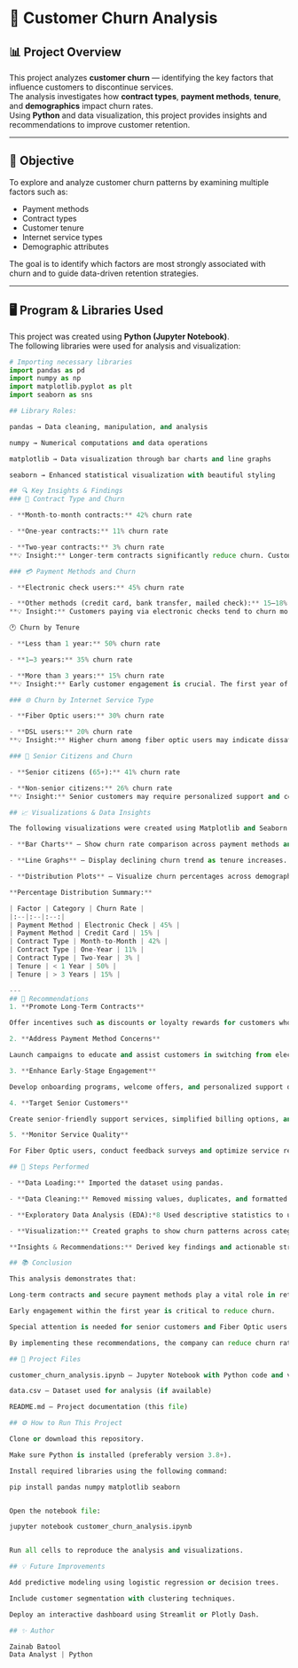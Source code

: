 # 🧾 Customer Churn Analysis

## 📊 Project Overview  
This project analyzes **customer churn** — identifying the key factors that influence customers to discontinue services.  
The analysis investigates how **contract types**, **payment methods**, **tenure**, and **demographics** impact churn rates.  
Using **Python** and data visualization, this project provides insights and recommendations to improve customer retention.

---

## 🎯 Objective  
To explore and analyze customer churn patterns by examining multiple factors such as:
- Payment methods  
- Contract types  
- Customer tenure  
- Internet service types  
- Demographic attributes  

The goal is to identify which factors are most strongly associated with churn and to guide data-driven retention strategies.

---

## 🖥️ Program & Libraries Used  

This project was created using **Python (Jupyter Notebook)**.  
The following libraries were used for analysis and visualization:

```python
# Importing necessary libraries
import pandas as pd
import numpy as np
import matplotlib.pyplot as plt
import seaborn as sns

## Library Roles:

pandas → Data cleaning, manipulation, and analysis

numpy → Numerical computations and data operations

matplotlib → Data visualization through bar charts and line graphs

seaborn → Enhanced statistical visualization with beautiful styling

## 🔍 Key Insights & Findings
### 📅 Contract Type and Churn

- **Month-to-month contracts:** 42% churn rate

- **One-year contracts:** 11% churn rate

- **Two-year contracts:** 3% churn rate
**💡 Insight:** Longer-term contracts significantly reduce churn. Customers with extended commitments are more loyal and less likely to leave.

### 💳 Payment Methods and Churn

- **Electronic check users:** 45% churn rate

- **Other methods (credit card, bank transfer, mailed check):** 15–18% churn rate
**💡 Insight:** Customers paying via electronic checks tend to churn more, possibly due to trust or convenience issues. Encouraging alternative payment methods may help retain customers.

🕐 Churn by Tenure

- **Less than 1 year:** 50% churn rate

- **1–3 years:** 35% churn rate

- **More than 3 years:** 15% churn rate
**💡 Insight:** Early customer engagement is crucial. The first year of a customer’s journey determines long-term retention.

### 🌐 Churn by Internet Service Type

- **Fiber Optic users:** 30% churn rate

- **DSL users:** 20% churn rate
**💡 Insight:** Higher churn among fiber optic users may indicate dissatisfaction with service quality or pricing. Continuous service improvement can mitigate this.

### 👴 Senior Citizens and Churn

- **Senior citizens (65+):** 41% churn rate

- **Non-senior citizens:** 26% churn rate
**💡 Insight:** Senior customers may require personalized support and communication to stay engaged.

## 📈 Visualizations & Data Insights

The following visualizations were created using Matplotlib and Seaborn:

- **Bar Charts** — Show churn rate comparison across payment methods and contract types.

- **Line Graphs** — Display declining churn trend as tenure increases.

- **Distribution Plots** — Visualize churn percentages across demographics and internet service types.

**Percentage Distribution Summary:**

| Factor | Category | Churn Rate |
|:--|:--|:--:|
| Payment Method | Electronic Check | 45% |
| Payment Method | Credit Card | 15% |
| Contract Type | Month-to-Month | 42% |
| Contract Type | One-Year | 11% |
| Contract Type | Two-Year | 3% |
| Tenure | < 1 Year | 50% |
| Tenure | > 3 Years | 15% |

---
## 🧠 Recommendations
1. **Promote Long-Term Contracts**

Offer incentives such as discounts or loyalty rewards for customers who commit to yearly or bi-annual plans.

2. **Address Payment Method Concerns**

Launch campaigns to educate and assist customers in switching from electronic checks to secure payment methods like credit cards or bank transfers.

3. **Enhance Early-Stage Engagement**

Develop onboarding programs, welcome offers, and personalized support during the first year to build trust and satisfaction.

4. **Target Senior Customers**

Create senior-friendly support services, simplified billing options, and exclusive retention offers for the 65+ demographic.

5. **Monitor Service Quality**

For Fiber Optic users, conduct feedback surveys and optimize service reliability to lower churn rates.

## 🧮 Steps Performed

- **Data Loading:** Imported the dataset using pandas.

- **Data Cleaning:** Removed missing values, duplicates, and formatted data types.

- **Exploratory Data Analysis (EDA):*8 Used descriptive statistics to understand customer behavior.

- **Visualization:** Created graphs to show churn patterns across categories.

**Insights & Recommendations:** Derived key findings and actionable strategies.

## 📚 Conclusion

This analysis demonstrates that:

Long-term contracts and secure payment methods play a vital role in retention.

Early engagement within the first year is critical to reduce churn.

Special attention is needed for senior customers and Fiber Optic users.

By implementing these recommendations, the company can reduce churn rates and increase customer lifetime value.

## 📁 Project Files

customer_churn_analysis.ipynb — Jupyter Notebook with Python code and visualizations

data.csv — Dataset used for analysis (if available)

README.md — Project documentation (this file)

## ⚙️ How to Run This Project

Clone or download this repository.

Make sure Python is installed (preferably version 3.8+).

Install required libraries using the following command:

pip install pandas numpy matplotlib seaborn


Open the notebook file:

jupyter notebook customer_churn_analysis.ipynb


Run all cells to reproduce the analysis and visualizations.

## 💡 Future Improvements

Add predictive modeling using logistic regression or decision trees.

Include customer segmentation with clustering techniques.

Deploy an interactive dashboard using Streamlit or Plotly Dash.

## ✨ Author

Zainab Batool
Data Analyst | Python



